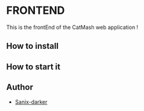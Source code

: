 # FRONTEND

This is the frontEnd of the CatMash web application !

## How to install


## How to start it


## Author

- [Sanix-darker](https://github.com/sanix-darker)